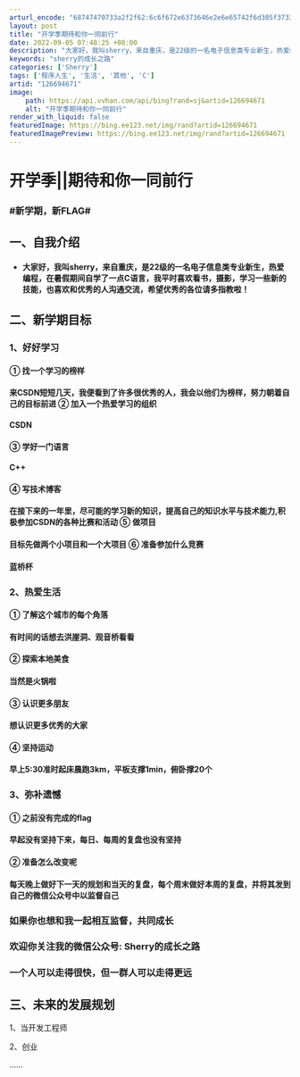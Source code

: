 ```yaml
---
arturl_encode: "68747470733a2f2f62:6c6f672e6373646e2e6e65742f6d305f37333235383339392f:61727469636c652f64657461696c732f313236363934363731"
layout: post
title: "开学季期待和你一同前行"
date: 2022-09-05 07:48:25 +08:00
description: "大家好，我叫sherry，来自重庆，是22级的一名电子信息类专业新生，热爱编程，在暑假期间自学了一点"
keywords: "sherry的成长之路"
categories: ['Sherry']
tags: ['程序人生', '生活', '其他', 'C']
artid: "126694671"
image:
    path: https://api.vvhan.com/api/bing?rand=sj&artid=126694671
    alt: "开学季期待和你一同前行"
render_with_liquid: false
featuredImage: https://bing.ee123.net/img/rand?artid=126694671
featuredImagePreview: https://bing.ee123.net/img/rand?artid=126694671
---
```


# 开学季||期待和你一同前行

### #新学期，新FLAG#

## 一、自我介绍

* #### **大家好，我叫sherry，来自重庆，是22级的一名电子信息类专业新生，热爱编程，在暑假期间自学了一点C语言，我平时喜欢看书，摄影，学习一些新的技能，也喜欢和优秀的人沟通交流，希望优秀的各位请多指教啦！**

## 二、新学期目标

### 1、好好学习

#### ① 找一个学习的榜样

#### 来CSDN短短几天，我便看到了许多很优秀的人，我会以他们为榜样，努力朝着自己的目标前进 ② 加入一个热爱学习的组织

#### CSDN

#### ③ 学好一门语言

#### C++

#### ④ 写技术博客

#### 在接下来的一年里，尽可能的学习新的知识，提高自己的知识水平与技术能力,积极参加CSDN的各种比赛和活动 ⑤ 做项目

#### 目标先做两个小项目和一个大项目 ⑥ 准备参加什么竞赛

#### 蓝桥杯

### 2、热爱生活

#### ① 了解这个城市的每个角落

#### 有时间的话想去洪崖洞、观音桥看看

#### ② 探索本地美食

#### 当然是火锅啦

#### ③ 认识更多朋友

#### 想认识更多优秀的大家

#### ④ 坚持运动

#### 早上5:30准时起床晨跑3km，平板支撑1min，俯卧撑20个

### 3、弥补遗憾

#### ① 之前没有完成的flag

#### 早起没有坚持下来，每日、每周的复盘也没有坚持

#### ② 准备怎么改变呢

#### 每天晚上做好下一天的规划和当天的复盘，每个周末做好本周的复盘，并将其发到自己的微信公众号中以监督自己

### 如果你也想和我一起相互监督，共同成长

### 欢迎你关注我的微信公众号: Sherry的成长之路

### 一个人可以走得很快，但一群人可以走得更远

## 三、未来的发展规划

1、当开发工程师
  
2、创业
  
……
